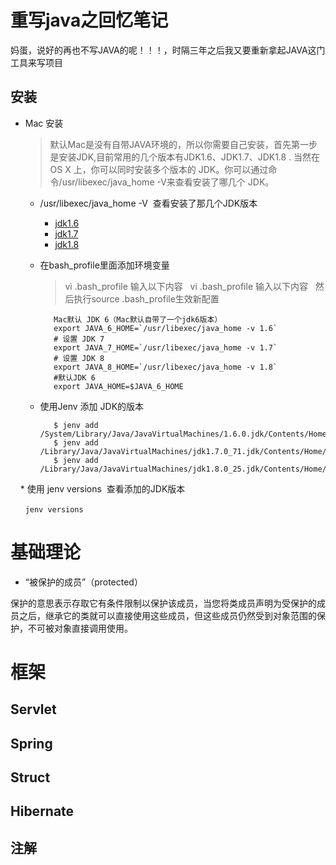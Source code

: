 # 重写java之回忆笔记
 
 妈蛋，说好的再也不写JAVA的呢！！！，时隔三年之后我又要重新拿起JAVA这门工具来写项目
 
## 安装 
 
 * Mac 安装

    > 默认Mac是没有自带JAVA环境的，所以你需要自己安装，首先第一步是安装JDK,目前常用的几个版本有JDK1.6、JDK1.7、JDK1.8 .
    > 当然在 OS X 上，你可以同时安装多个版本的 JDK。你可以通过命令/usr/libexec/java_home -V来查看安装了哪几个 JDK。
   
    * /usr/libexec/java_home -V  查看安装了那几个JDK版本

       * [jdk1.6](https://support.apple.com/kb/DL1572?locale=zh_CN)
       * [jdk1.7](http://www.oracle.com/technetwork/cn/java/javase/downloads/jdk7-downloads-1880260.html)
       * [jdk1.8](http://www.oracle.com/technetwork/java/javase/downloads/jdk8-downloads-2133151.html)

    * 在bash_profile里面添加环境变量

       > vi .bash_profile 输入以下内容  
       > vi .bash_profile 输入以下内容  
       > 然后执行source .bash_profile生效新配置  

       ```
          Mac默认 JDK 6（Mac默认自带了一个jdk6版本）  
          export JAVA_6_HOME=`/usr/libexec/java_home -v 1.6`  
          # 设置 JDK 7  
          export JAVA_7_HOME=`/usr/libexec/java_home -v 1.7`  
          # 设置 JDK 8  
          export JAVA_8_HOME=`/usr/libexec/java_home -v 1.8`  
          #默认JDK 6  
          export JAVA_HOME=$JAVA_6_HOME  
       ```

    * 使用Jenv 添加 JDK的版本

       ```
          $ jenv add /System/Library/Java/JavaVirtualMachines/1.6.0.jdk/Contents/Home/
          $ jenv add /Library/Java/JavaVirtualMachines/jdk1.7.0_71.jdk/Contents/Home/
          $ jenv add /Library/Java/JavaVirtualMachines/jdk1.8.0_25.jdk/Contents/Home/
       ```

     * 使用 jenv versions  查看添加的JDK版本
    
       ```
          jenv versions
       ```


# 基础理论

   * “被保护的成员”（protected）
   
  保护的意思表示存取它有条件限制以保护该成员，当您将类成员声明为受保护的成员之后，继承它的类就可以直接使用这些成员，但这些成员仍然受到对象范围的保护，不可被对象直接调用使用。
  
  
  
# 框架 

## Servlet

## Spring

## Struct

## Hibernate

## 注解
  
  
